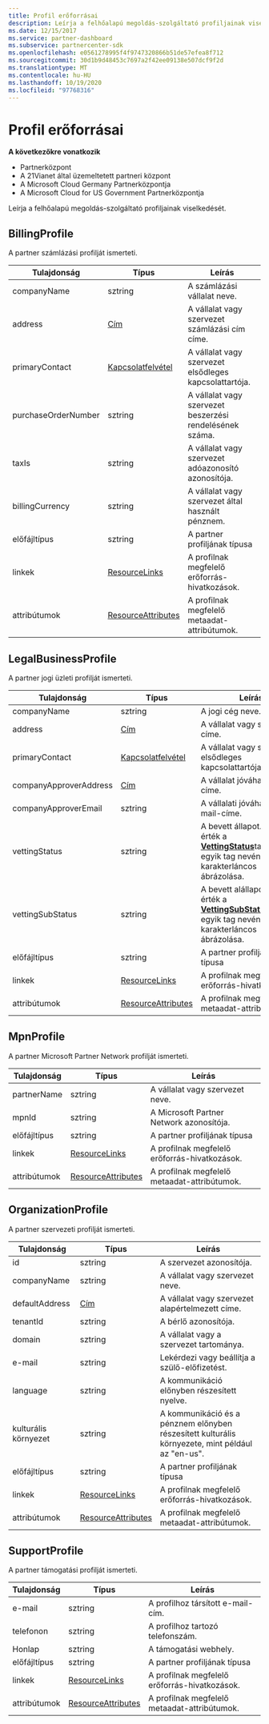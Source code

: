 ```yaml
---
title: Profil erőforrásai
description: Leírja a felhőalapú megoldás-szolgáltató profiljainak viselkedését.
ms.date: 12/15/2017
ms.service: partner-dashboard
ms.subservice: partnercenter-sdk
ms.openlocfilehash: e0561278995f4f9747320866b51de57efea8f712
ms.sourcegitcommit: 30d1b9d48453c7697a2f42ee09138e507dcf9f2d
ms.translationtype: MT
ms.contentlocale: hu-HU
ms.lasthandoff: 10/19/2020
ms.locfileid: "97768316"
---
```

# <a name="profile-resources"></a>Profil erőforrásai

**A következőkre vonatkozik**

- Partnerközpont
- A 21Vianet által üzemeltetett partneri központ
- A Microsoft Cloud Germany Partnerközpontja
- A Microsoft Cloud for US Government Partnerközpontja

Leírja a felhőalapú megoldás-szolgáltató profiljainak viselkedését.

## <a name="billingprofile"></a>BillingProfile

A partner számlázási profilját ismerteti.

| Tulajdonság            | Típus                                                           | Leírás                                                 |
|---------------------|----------------------------------------------------------------|-------------------------------------------------------------|
| companyName         | sztring                                                         | A számlázási vállalat neve.                                   |
| address             | [Cím](utility-resources.md#address)                       | A vállalat vagy szervezet számlázási cím címe. |
| primaryContact      | [Kapcsolatfelvétel](utility-resources.md#contact)                       | A vállalat vagy szervezet elsődleges kapcsolattartója.        |
| purchaseOrderNumber | sztring                                                         | A vállalat vagy szervezet beszerzési rendelésének száma.        |
| taxIs               | sztring                                                         | A vállalat vagy szervezet adóazonosító azonosítója.                       |
| billingCurrency     | sztring                                                         | A vállalat vagy szervezet által használt pénznem.           |
| előfájltípus         | sztring                                                         | A partner profiljának típusa                                   |
| linkek               | [ResourceLinks](utility-resources.md#resourcelinks)           | A profilnak megfelelő erőforrás-hivatkozások.            |
| attribútumok          | [ResourceAttributes](utility-resources.md#resourceattributes) | A profilnak megfelelő metaadat-attribútumok.       |

## <a name="legalbusinessprofile"></a>LegalBusinessProfile

A partner jogi üzleti profilját ismerteti.

| Tulajdonság               | Típus                                                           | Leírás                                                                                                                                                          |
|------------------------|----------------------------------------------------------------|----------------------------------------------------------------------------------------------------------------------------------------------------------------------|
| companyName            | sztring                                                         | A jogi cég neve.                                                                                                                                              |
| address                | [Cím](utility-resources.md#address)                       | A vállalat vagy szervezet címe.                                                                                                                          |
| primaryContact         | [Kapcsolatfelvétel](utility-resources.md#contact)                       | A vállalat vagy szervezet elsődleges kapcsolattartója.                                                                                                                 |
| companyApproverAddress | [Cím](utility-resources.md#address)                       | A vállalat jóváhagyójának címe.                                                                                                                                        |
| companyApproverEmail   | sztring                                                         | A vállalati jóváhagyó e-mail-címe.                                                                                                                                          |
| vettingStatus          | sztring                                                         | A bevett állapot. Ez az érték a [**VettingStatus**](/dotnet/api/microsoft.store.partnercenter.models.partners.vettingstatus)található egyik tag nevének karakterláncos ábrázolása.           |
| vettingSubStatus       | sztring                                                         | A bevett alállapot. Ez az érték a [**VettingSubStatus**](/dotnet/api/microsoft.store.partnercenter.models.partners.vettingsubstatus)található egyik tag nevének karakterláncos ábrázolása. |
| előfájltípus            | sztring                                                         | A partner profiljának típusa                                                                                                                                            |
| linkek                  | [ResourceLinks](utility-resources.md#resourcelinks)           | A profilnak megfelelő erőforrás-hivatkozások.                                                                                                                     |
| attribútumok             | [ResourceAttributes](utility-resources.md#resourceattributes) | A profilnak megfelelő metaadat-attribútumok.                                                                                                                |

## <a name="mpnprofile"></a>MpnProfile

A partner Microsoft Partner Network profilját ismerteti.

| Tulajdonság    | Típus                                                           | Leírás                                           |
|-------------|----------------------------------------------------------------|-------------------------------------------------------|
| partnerName | sztring                                                         | A vállalat vagy szervezet neve.                     |
| mpnId       | sztring                                                         | A Microsoft Partner Network azonosítója.                     |
| előfájltípus | sztring                                                         | A partner profiljának típusa                             |
| linkek       | [ResourceLinks](utility-resources.md#resourcelinks)           | A profilnak megfelelő erőforrás-hivatkozások.      |
| attribútumok  | [ResourceAttributes](utility-resources.md#resourceattributes) | A profilnak megfelelő metaadat-attribútumok. |

## <a name="organizationprofile"></a>OrganizationProfile

A partner szervezeti profilját ismerteti.

| Tulajdonság       | Típus                                                           | Leírás                                                            |
|----------------|----------------------------------------------------------------|------------------------------------------------------------------------|
| id             | sztring                                                         | A szervezet azonosítója.                                                 |
| companyName    | sztring                                                         | A vállalat vagy szervezet neve.                               |
| defaultAddress | [Cím](utility-resources.md#address)                       | A vállalat vagy szervezet alapértelmezett címe.                    |
| tenantId       | sztring                                                         | A bérlő azonosítója.                                                 |
| domain         | sztring                                                         | A vállalat vagy a szervezet tartománya.                                  |
| e-mail          | sztring                                                         | Lekérdezi vagy beállítja a szülő-előfizetést.                                  |
| language       | sztring                                                         | A kommunikáció előnyben részesített nyelve.                              |
| kulturális környezet        | sztring                                                         | A kommunikáció és a pénznem előnyben részesített kulturális környezete, mint például az "en-us". |
| előfájltípus    | sztring                                                         | A partner profiljának típusa                                              |
| linkek          | [ResourceLinks](utility-resources.md#resourcelinks)           | A profilnak megfelelő erőforrás-hivatkozások.                       |
| attribútumok     | [ResourceAttributes](utility-resources.md#resourceattributes) | A profilnak megfelelő metaadat-attribútumok.                  |

## <a name="supportprofile"></a>SupportProfile

A partner támogatási profilját ismerteti.

| Tulajdonság    | Típus                                                           | Leírás                                           |
|-------------|----------------------------------------------------------------|-------------------------------------------------------|
| e-mail       | sztring                                                         | A profilhoz társított e-mail-cím.        |
| telefonon   | sztring                                                         | A profilhoz tartozó telefonszám.         |
| Honlap     | sztring                                                         | A támogatási webhely.                                  |
| előfájltípus | sztring                                                         | A partner profiljának típusa                             |
| linkek       | [ResourceLinks](utility-resources.md#resourcelinks)           | A profilnak megfelelő erőforrás-hivatkozások.      |
| attribútumok  | [ResourceAttributes](utility-resources.md#resourceattributes) | A profilnak megfelelő metaadat-attribútumok. |

